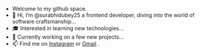 -  Welcome to my github space.
- 👋 Hi, I’m @surabhidubey25 a frontend developer, diving into the world of software craftsmanship...
- 🎓 Interested in learning new technologies...
- 🌱 Currently working on a few new projects...
- 📫 Find me on <a href="https://www.instagram.com/surabhidubey07/">Instagram</a> or <a href="mailto:surabhidubey255@gmail.com">Gmail</a> .

<!---
surabhidubey25/surabhidubey25 is a ✨ special ✨ repository because its `README.md` (this file) appears on your GitHub profile.
You can click the Preview link to take a look at your changes.
--->
